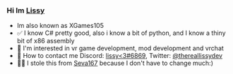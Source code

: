 ### Hi Im [Lissy](https://github.com/Xgames123)
- Im also known as XGames105
- ✅ I know C# pretty good, also i know a bit of python, and I know a thiny bit of x86 assembly
- 👀 I'm interested in vr game development, mod development and vrchat
- 💬 How to contact me Discord: [lissy<3#6869](https://discord.com/users/621724325845663744), Twitter: [@thereallissydev](https://twitter.com/thereallissydev)
- 🤏👀 I stole this from [Seva167](https://github.com/Seva167) because I don't have to change much:)
